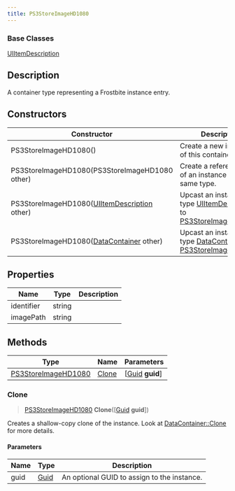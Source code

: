 ```yaml
---
title: PS3StoreImageHD1080
---
```

### Base Classes

[UIItemDescription](UIItemDescription)

## Description

A container type representing a Frostbite instance entry.

## Constructors

| Constructor                                                                    | Description                                                                                                                   |
| ------------------------------------------------------------------------------ | ----------------------------------------------------------------------------------------------------------------------------- |
| PS3StoreImageHD1080()                                                          | Create a new instance of this container type.                                                                                 |
| PS3StoreImageHD1080(PS3StoreImageHD1080 other)                                 | Create a reference copy of an instance of the same type.                                                                      |
| PS3StoreImageHD1080([UIItemDescription](UIItemDescription) other)              | Upcast an instance of type [UIItemDescription](UIItemDescription) to [PS3StoreImageHD1080](PS3StoreImageHD1080).              |
| PS3StoreImageHD1080([DataContainer](/vext/ref/shared/class/datacontainer) other) | Upcast an instance of type [DataContainer](/vext/ref/shared/class/datacontainer) to [PS3StoreImageHD1080](PS3StoreImageHD1080). |

## Properties

| Name       | Type   | Description |
| ---------- | ------ | ----------- |
| identifier | string |             |
| imagePath  | string |             |

## Methods

| Type                                       | Name            | Parameters                                     |
| ------------------------------------------ | --------------- | ---------------------------------------------- |
| [PS3StoreImageHD1080](PS3StoreImageHD1080) | [Clone](#clone) | \[[Guid](/vext/ref/shared/class/guid) **guid**\] |

### Clone

> [PS3StoreImageHD1080](PS3StoreImageHD1080) **Clone**(\[[Guid](/vext/ref/shared/class/guid) **guid**\])

Creates a shallow-copy clone of the instance. Look at [DataContainer::Clone](/vext/ref/shared/class/datacontainer#clone) for more details.

#### Parameters

| Name | Type         | Description                                 |
| ---- | ------------ | ------------------------------------------- |
| guid | [Guid](Guid) | An optional GUID to assign to the instance. |
